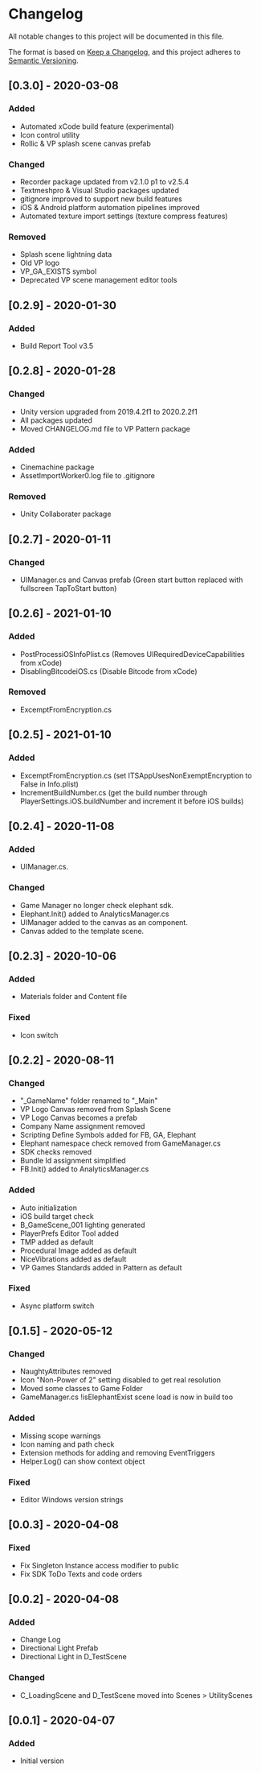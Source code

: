 # Changelog
All notable changes to this project will be documented in this file.

The format is based on [Keep a Changelog](https://keepachangelog.com/en/1.0.0/),
and this project adheres to [Semantic Versioning](https://semver.org/spec/v2.0.0.html).

## [0.3.0] - 2020-03-08
### Added
- Automated xCode build feature (experimental)
- Icon control utility
- Rollic & VP splash scene canvas prefab

### Changed
- Recorder package updated from v2.1.0 p1 to v2.5.4
- Textmeshpro & Visual Studio packages updated
- gitignore improved to support new build features
- iOS & Android platform automation pipelines improved
- Automated texture import settings (texture compress features)

### Removed
- Splash scene lightning data
- Old VP logo
- VP_GA_EXISTS symbol
- Deprecated VP scene management editor tools

## [0.2.9] - 2020-01-30
### Added
- Build Report Tool v3.5

## [0.2.8] - 2020-01-28
### Changed
- Unity version upgraded from 2019.4.2f1 to 2020.2.2f1
- All packages updated
- Moved CHANGELOG.md file to VP Pattern package

### Added
- Cinemachine package
- AssetImportWorker0.log file to .gitignore

### Removed
- Unity Collaborater package

## [0.2.7] - 2020-01-11
### Changed
- UIManager.cs and Canvas prefab (Green start button replaced with fullscreen TapToStart button) 

## [0.2.6] - 2021-01-10
### Added
- PostProcessiOSInfoPlist.cs (Removes UIRequiredDeviceCapabilities from xCode)
- DisablingBitcodeiOS.cs (Disable Bitcode from xCode)

### Removed
- ExcemptFromEncryption.cs

## [0.2.5] - 2021-01-10
### Added
- ExcemptFromEncryption.cs (set ITSAppUsesNonExemptEncryption to False in Info.plist)
- IncrementBuildNumber.cs (get the build number through PlayerSettings.iOS.buildNumber and increment it before iOS builds)

## [0.2.4] - 2020-11-08
### Added
- UIManager.cs.

### Changed
- Game Manager no longer check elephant sdk. 
- Elephant.Init() added to AnalyticsManager.cs
- UIManager added to the canvas as an component.
- Canvas added to the template scene.

## [0.2.3] - 2020-10-06
### Added
- Materials folder and Content file

### Fixed
- Icon switch 

## [0.2.2] - 2020-08-11
### Changed
- "_GameName" folder renamed to "_Main"
- VP Logo Canvas removed from Splash Scene
- VP Logo Canvas becomes a prefab
- Company Name assignment removed
- Scripting Define Symbols added for FB, GA, Elephant
- Elephant namespace check removed from GameManager.cs
- SDK checks removed
- Bundle Id assignment simplified
- FB.Init() added to AnalyticsManager.cs

### Added
- Auto initialization
- iOS build target check
- B_GameScene_001 lighting generated
- PlayerPrefs Editor Tool added
- TMP added as default
- Procedural Image added as default
- NiceVibrations added as default
- VP Games Standards added in Pattern as default

### Fixed
- Async platform switch

## [0.1.5] - 2020-05-12
### Changed
- NaughtyAttributes removed
- Icon "Non-Power of 2" setting disabled to get real resolution
- Moved some classes to Game Folder
- GameManager.cs !isElephantExist scene load is now in build too

### Added
- Missing scope warnings
- Icon naming and path check
- Extension methods for adding and removing EventTriggers
- Helper.Log() can show context object

### Fixed
- Editor Windows version strings

## [0.0.3] - 2020-04-08
### Fixed
- Fix Singleton Instance access modifier to public
- Fix SDK ToDo Texts and code orders

## [0.0.2] - 2020-04-08
### Added
- Change Log
- Directional Light Prefab
- Directional Light in D_TestScene

### Changed
- C_LoadingScene and D_TestScene moved into Scenes > UtilityScenes

## [0.0.1] - 2020-04-07
### Added
- Initial version